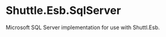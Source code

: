 Shuttle.Esb.SqlServer
=====================

Microsoft SQL Server implementation for use with Shuttl.Esb. 
